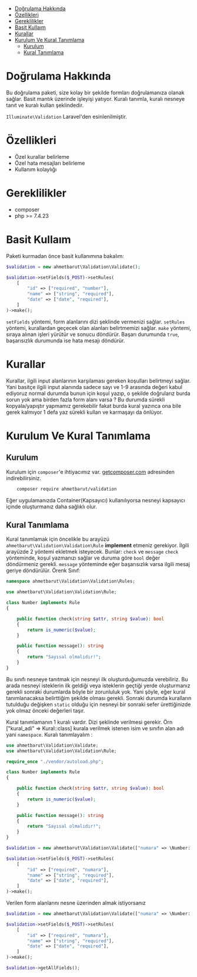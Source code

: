 - [Doğrulama Hakkında](#doğrulama-hakkında)
- [Özellikleri](#özellikleri)
- [Gereklilikler](#gereklilikler)
- [Basit Kullaım](#basit-kullaım)
- [Kurallar](#kurallar)
- [Kurulum Ve Kural Tanımlama](#kurulum-ve-kural-tanımlama)
  - [Kurulum](#kurulum)
  - [Kural Tanımlama](#kural-tanımlama)
# Doğrulama Hakkında
Bu doğrulama paketi, size kolay bir şekilde formları doğrulamanıza olanak sağlar. Basit mantık üzerinde işleyişi yatıyor. Kuralı tanımla, kuralı nesneye tanıt ve kuralı kullan şeklindedir.

`Illuminate\Validation` Laravel'den esinlenilmiştir. 

# Özellikleri
* Özel kurallar belirleme
* Özel hata mesajları belirleme
* Kullanım kolaylığı

# Gereklilikler
* composer 
* php >= 7.4.23
# Basit Kullaım
Paketi kurmadan önce basit kullanımına bakalım:
```php
$validation = new ahmetbarut\Validation\Validate();

$validation->setFields($_POST)->setRules(
    [
        "id" => ["required", "number"],
        "name" => ["string", "required"],
        "date" => ["date", "required"],
    ]
)->make();
```
`setFields` yöntemi, form alanlarını dizi şeklinde vermenizi sağlar.
`setRules` yöntemi, kurallardan geçecek olan alanları belirtmemizi sağlar.
`make` yöntemi, sıraya alınan işleri yürütür ve sonucu döndürür. Başarı durumunda `true`, başarısızlık durumunda ise hata mesajı döndürür.

# Kurallar
Kurallar, ilgili input alanlarının karşılaması gereken koşulları belirtmeyi sağlar. Yani basitçe ilgili input alanında sadece sayı ve 1-9 arasında değeri kabul ediyoruz normal durumda bunun için koşul yazıp, o şekilde doğrularız burda sorun yok ama birden fazla form alanı varsa ? Bu durumda sürekli kopyala/yapıştır yapmamız gerekebilir fakat burda kural yazınca ona bile gerek kalmıyor 1 defa yaz sürekli kullan ve karmaşayı da önlüyor.

# Kurulum Ve Kural Tanımlama
## Kurulum
Kurulum için `composer`'e ihtiyacımız var. [getcomposer.com](https://getcomposer.com/download) adresinden indirebilirsiniz.

```bash
    composer require ahmetbarut/validation
```
Eğer uygulamanızda Container(Kapsayıcı) kullanılıyorsa nesneyi kapsayıcı içinde oluşturmanız daha sağlıklı olur.

## Kural Tanımlama
Kural tanımlamak için öncelikle bu arayüzü `ahmetbarut\Validation\Validation\Rule` **implement** etmeniz gerekiyor. İlgili arayüzde 2 yöntemi ekletmek isteyecek. Bunlar: `check` ve `message`
`check` yönteminde, koşul yazmanızı sağlar ve duruma göre `bool` değer döndürmeniz gerekli.
`message` yönteminde eğer başarısızlık varsa ilgili mesaj geriye döndürülür.
Örenk Sınıf:
```php 
namespace ahmetbarut\Validation\Validation\Rules;

use ahmetbarut\Validation\Validation\Rule;

class Number implements Rule
{

    public function check(string $attr, string $value): bool
    {
        return is_numeric($value);
    }

    public function message(): string
    {
        return "Sayısal olmalıdır!";
    }
}
```
Bu sınıfı nesneye tanıtmak için nesneyi ilk oluşturduğumuzda verebiliriz. Bu arada nesneyi isteklerin ilk geldiği veya isteklerin geçtiği yerde oluşturmanız gerekli sonraki durumlarda böyle bir zorunluluk yok. Yani şöyle, eğer kural tanımlanacaksa belirttiğim şekilde olması gerekli. Sonraki durumda kuralların tutulduğu değişken `static` olduğu için nesneyi bir sonraki sefer ürettiğinizde yok olmaz önceki değerleri taşır.

Kural tanımlamanın 1 kuralı vardır. 
Dizi şeklinde verilmesi gerekir. Örn ["kural_adi" => Kural::class] kurala verilmek istenen isim ve sınıfın alan adı yani `namespace`.
Kuralı tanımlayalım :
```php
use ahmetbarut\Validation\Validate;
use ahmetbarut\Validation\Validation\Rule;

require_once "./vendor/autoload.php";

class Number implements Rule
{

    public function check(string $attr, string $value): bool
    {
        return is_numeric($value);
    }

    public function message(): string
    {
        return "Sayısal olmalıdır!";
    }
}

$validation = new ahmetbarut\Validation\Validate(["numara" => \Number::class]);

$validation->setFields($_POST)->setRules(
    [
        "id" => ["required", "numara"],
        "name" => ["string", "required"],
        "date" => ["date", "required"],
    ]
)->make();
```
Verilen form alanlarını nesne üzerinden almak istiyorsanız
```php
$validation = new ahmetbarut\Validation\Validate(["numara" => \Number::class]);

$validation->setFields($_POST)->setRules(
    [
        "id" => ["required", "numara"],
        "name" => ["string", "required"],
        "date" => ["date", "required"],
    ]
)->make();

$validation->getAllFields();
```